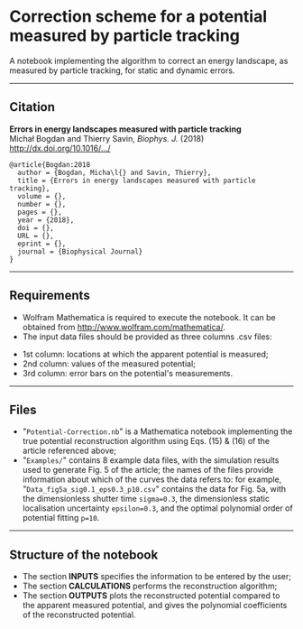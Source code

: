 Correction scheme for a potential measured by particle tracking
=======

A notebook implementing the algorithm to correct an energy landscape, as measured by particle tracking, for static and dynamic errors.

---
## Citation

**Errors in energy landscapes measured with particle tracking**  
Michał Bogdan and Thierry Savin, _Biophys. J._ (2018)  
http://dx.doi.org/10.1016/.../

```
@article{Bogdan:2018
  author = {Bogdan, Micha\l{} and Savin, Thierry},
  title = {Errors in energy landscapes measured with particle tracking},
  volume = {},
  number = {},
  pages = {},
  year = {2018},
  doi = {},
  URL = {},
  eprint = {},
  journal = {Biophysical Journal}
}
```

---
## Requirements

* Wolfram Mathematica is required to execute the notebook. It can be obtained from http://www.wolfram.com/mathematica/.
* The input data files should be provided as three columns .csv files:
 +  1st column: locations at which the apparent potential is measured;
 +  2nd column: values of the measured potential;
 +  3rd column: error bars on the potential's measurements.

---
## Files

  + "`Potential-Correction.nb`" is a Mathematica notebook implementing the true potential reconstruction algorithm using Eqs. (15) & (16) of the article referenced above;
  + "`Examples/`" contains 8 example data files, with the simulation results used to generate Fig. 5 of the article; the names of the files provide information about which of the curves the data refers to: for example, "`Data_fig5a_sig0.1_eps0.3_p10.csv`" contains the data for Fig. 5a, with the dimensionless shutter time `sigma=0.3`, the dimensionless static localisation uncertainty `epsilon=0.3`, and the optimal polynomial order of potential fitting `p=10`.

---
## Structure of the notebook

* The section **INPUTS** specifies the information to be entered by the user;
* The section **CALCULATIONS** performs the reconstruction algorithm;
* The section **OUTPUTS** plots the reconstructed potential compared to the apparent measured potential, and gives the polynomial coefficients of the reconstructed potential.
